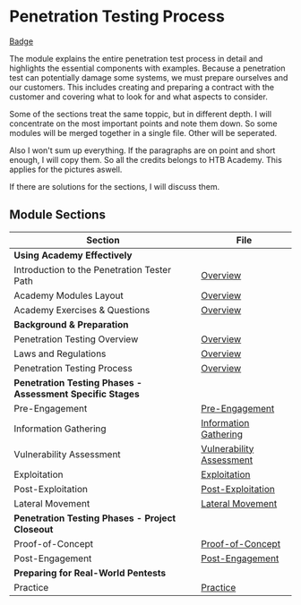# Penetration Testing Process
[Badge](https://academy.hackthebox.com/achievement/badge/1e760cdf-4b51-11ee-acfc-bea50ffe6cb4)

The module explains the entire penetration test process in detail and highlights the essential components with examples. Because a penetration test can potentially damage some systems, we must prepare ourselves and our customers. This includes creating and preparing a contract with the customer and covering what to look for and what aspects to consider.

Some of the sections treat the same toppic, but in different depth. I will concentrate on the most important points and note them down. So some modules will be merged together in a single file. Other will be seperated.

Also I won't sum up everything. If the paragraphs are on point and short enough, I will copy them. So all the credits belongs to HTB Academy. This applies for the pictures aswell.

If there are solutions for the sections, I will discuss them.

## Module Sections
| Section                                                     | File                                                    |
| ----------------------------------------------------------- | ------------------------------------------------------- |
| **Using Academy Effectively**                               |                                                         |
| Introduction to the Penetration Tester Path                 | [Overview](Overview.md)                                 |
| Academy Modules Layout                                      | [Overview](Overview.md)                                 |
| Academy Exercises & Questions                               | [Overview](Overview.md)                                 |
| **Background & Preparation**                                |                                                         |
| Penetration Testing Overview                                | [Overview](Overview.md)                                 |
| Laws and Regulations                                        | [Overview](Overview.md)                                 |
| Penetration Testing Process                                 | [Overview](Overview.md)                                 |
| **Penetration Testing Phases - Assessment Specific Stages** |                                                         |
| Pre-Engagement                                              | [Pre-Engagement](Pre-Engagement.md)                     |
| Information Gathering                                       | [Information Gathering](Information_Gathering.md)       |
| Vulnerability Assessment                                    | [Vulnerability Assessment](Vulnerability_Assessment.md) |
| Exploitation                                                | [Exploitation](Exploitation.md)                         |
| Post-Exploitation                                           | [Post-Exploitation](Post-Exploitation.md)               |
| Lateral Movement                                            | [Lateral Movement](Lateral_Movement.md)                 |
| **Penetration Testing Phases - Project Closeout**           |                                                         |
| Proof-of-Concept                                            | [Proof-of-Concept](Proof-of-Concept.md)                 |
| Post-Engagement                                             | [Post-Engagement](Post-Engagement.md)                   |
| **Preparing for Real-World Pentests**                       |                                                         |
| Practice                                                    | [Practice](Practice.md)                                 |
